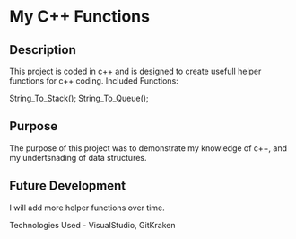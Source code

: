 # My C++ Functions

## Description
This project is coded in c++ and is designed to create usefull helper functions for c++ coding. 
Included Functions:

String_To_Stack();
String_To_Queue();

## Purpose
The purpose of this project was to demonstrate my knowledge of c++, and my undertsnading of data structures.

## Future Development
I will add more helper functions over time.

Technologies Used - VisualStudio, GitKraken
